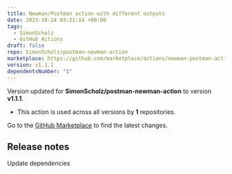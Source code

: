 ```yaml
---
title: Newman/Postman action with different outputs
date: 2023-10-24 03:21:14 +00:00
tags:
  - SimonScholz
  - GitHub Actions
draft: false
repo: SimonScholz/postman-newman-action
marketplace: https://github.com/marketplace/actions/newman-postman-action-with-different-outputs
version: v1.1.1
dependentsNumber: "1"
---
```



Version updated for **SimonScholz/postman-newman-action** to version **v1.1.1**.
- This action is used across all versions by **1** repositories.

Go to the [GitHub Marketplace](https://github.com/marketplace/actions/newman-postman-action-with-different-outputs) to find the latest changes.

## Release notes

Update dependencies
